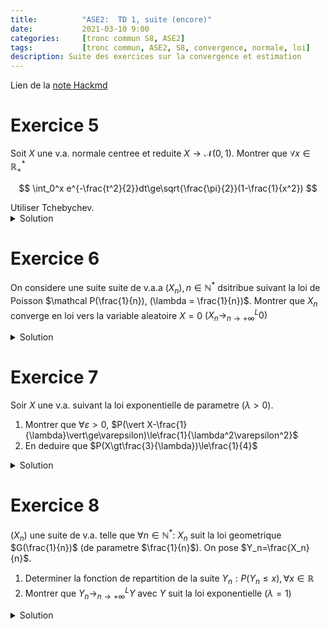```yaml
---
title:          "ASE2:  TD 1, suite (encore)"
date:           2021-03-10 9:00
categories:     [tronc commun S8, ASE2]
tags:           [tronc commun, ASE2, S8, convergence, normale, loi]
description: Suite des exercices sur la convergence et estimation
---
```

Lien de la [note Hackmd](https://hackmd.io/@lemasymasa/SyaGAgUm_)

# Exercice 5
Soit $X$ une v.a. normale centree et reduite $X\to\mathcal N(0,1)$.
Montrer que $\forall x\in\mathbb R^*_+$

$$
\int_0^x e^{-\frac{t^2}{2}}dt\ge\sqrt{\frac{\pi}{2}}(1-\frac{1}{x^2})
$$

<div class="alert alert-warning" role="alert" markdown="1">
Utiliser Tchebychev.
</div>

<details markdown="1">
<summary>Solution</summary>
Soit $X\to\mathcal N(0,1)$ (Loi normale centree reduite).

D'apres l'inegalite de Techbychev:

$$
\begin{aligned}
\forall\varepsilon\gt0, &P(\vert X-E(X)\vert\ge\varepsilon)\le\frac{V(X)}{\varepsilon^2}\\
\text{or: } &E(X) = 0 \text{ et } V(X) = 1\\
&P(\vert X\vert\ge\varepsilon)\le\frac{1}{\varepsilon^2}\\
\text{et} &P(\vert X\vert\ge\varepsilon)=1-P(\vert X\vert\le\varepsilon)\\
\text{Ca permet d'ecrire: } &P(\vert X\vert\lt\varepsilon)\ge 1-\frac{1}{\varepsilon^2}\\
\text{c.a.d.} &P(-\varepsilon\lt X\lt\varepsilon)\ge1-\frac{1}{\varepsilon^2}\\
&F(\varepsilon) - F(-\varepsilon)\ge 1-\frac{1}{\varepsilon^2} \text{ F: fonction de densite de }\mathcal N(0,1)\\
&F(\varepsilon) - (1-F(\varepsilon))\ge 1-\frac{1}{\varepsilon^2}, \forall\varepsilon\gt0\\
\Rightarrow &2F(\varepsilon) -1 \ge 1-\frac{1}{\varepsilon^2}(*)
\end{aligned}
$$

On a aussi $\frac{1}{\sqrt{2\pi}}\int_0^xe^{-\frac{t^2}{2}} = F(x) - F(0) = F(x) - \frac{1}{2}, \forall x\gt0$

$$
\begin{aligned}
\Rightarrow \int_0^xe^{-\frac{t^2}{2}} &= \sqrt{2\pi}(F(x) - \frac{1}{2})\\
&=\frac{\sqrt{2\pi}}{2}(2F(x) - 1), \forall x\gt0
\end{aligned}
$$

Grace a l'inegalite $(*)$ et en remplacant $\varepsilon$ par $x$, on obtient $\forall x\gt0$:

$$
\int_0^xe^{-\frac{t^2}{2}}=\frac{\sqrt{2\pi}}{2}(2F(x) - 1)\ge\frac{\sqrt{2\pi}}{2}(1-\frac{1}{x^2})
$$

<div class="alert alert-success" role="alert" markdown="1">
On a bien:

$$
\forall x\gt0, \int_0^Xe^{-\frac{t^2}{2}}\ge\sqrt{\frac{\pi}{2}}(1-\frac{1}{x^2})
$$
</div>

</details>

# Exercice 6

On considere une suite suite de v.a.a $(X_n), n\in\mathbb N^*$ dsitribue suivant la loi de Poisson $\mathcal P(\frac{1}{n}), (\lambda = \frac{1}{n})$. 
Montrer que $X_n$ converge en loi vers la variable aleatoire $X=0$ $(X_n\to_{n\to+\infty}^L0)$

<details markdown="1">
<summary>Solution</summary>

$(X_n), n\in\mathbb N^*$ suit  la loi de Poisson $\mathcal P(\frac{1}{n})$.

<div class="alert alert-warning" role="alert" markdown="1">
Rappel: 

$$
P(X_n=k) = e^{-\lambda}\frac{\lambda^k}{k!} \text{ (avec } \lambda = \frac{1}{n}\text{)}
$$

</div>

$$
P(X_n = k)= e^{-\frac{1}{n}}\frac{1}{n^kk!}, \forall k\in\mathbb N
$$

- Si $k=0$, $P(X_n = 0) = e^{-\frac{1}{n}}\to_{n\to+\infty}1$
- Si $k\ge1$, $P(X_n=k)=\frac{1}{n^kk!}e^{-\frac{1}{n}}\to_{n\to+\infty}0$ car $\frac{1}{n^k}\to_{n\to+\infty}0$



Conclusion: on a montre que

$$
\begin{cases}
&\lim_{n\to+\infty}P(X_n=0)=1=P(X=0) \Leftrightarrow X_n\to_{n\to+\infty}^L0 \text{ variable certaine}\\
&\lim_{n\to+\infty}P(X_n=k) = 0 = P(X=k), \forall k\ge1
\end{cases}
$$

</details>

# Exercice 7
Soir $X$ une v.a. suivant la loi exponentielle de parametre $(\lambda\gt0)$.
1. Montrer que $\forall\varepsilon\gt0$, $P(\vert X-\frac{1}{\lambda}\vert\ge\varepsilon)\le\frac{1}{\lambda^2\varepsilon^2}$
2. En deduire que $P(X\gt\frac{3}{\lambda})\le\frac{1}{4}$

<details markdown="1">
<summary>Solution</summary>
$X$ suit la loi exponentielle$(\lambda)$ de parametre $\lambda$.

1.On rappelle que $E(X)=\frac{1}{\lambda}$ et $V(X)=\frac{1}{\lambda^2}$. En appliquant l'inegalite de Tchebychev:

$$
\begin{aligned}
&P(\vert X-E(X)\vert\ge\varepsilon)\le\frac{V(X)}{\varepsilon^2}, \forall\varepsilon\gt0\\
\Rightarrow &P(\vert X-\frac{1}{\lambda}\vert\ge\varepsilon)\le\frac{\lambda}{\lambda^2\varepsilon^2}, \forall\varepsilon\gt0
\end{aligned}
$$

2.L'evenement:

$$
(\vert X-\frac{1}{\lambda}\vert\ge\varepsilon) = (X-\frac{1}{\lambda}\ge\varepsilon)\cup(X-\frac{1}{\lambda}\le-\varepsilon)\\
\text{or: } A\in A\cup B\\
\text{donc: } (X-\frac{1}{\lambda}\ge\varepsilon)\in(\vert X-\frac{1}{\lambda}\vert\ge\varepsilon \vert)
$$

On en deduit, par croissance de la probabilite:

$$
\begin{aligned}
&P(X-\frac{1}{\lambda}\ge\varepsilon)\le P(\vert X-\frac{1}{\lambda}\vert\ge\varepsilon)\\
\Rightarrow &P(X-\frac{1}{\lambda}\ge\varepsilon)\le\frac{1}{\lambda^2\varepsilon^2} \text{ (d'apres la question 1)}
\end{aligned}
$$

<div class="alert alert-success" role="alert" markdown="1">
En choisissant $\varepsilon=\frac{2}{\lambda}\gt0$, on obtient $P(X\ge\frac{3}{\lambda})\le\frac{1}{4}$
</div>

</details>

# Exercice 8
$(X_n)$ une suite de v.a. telle que $\forall n\in\mathbb N^*$: $X_n$ suit la loi geometrique $G(\frac{1}{n})$ (de parametre $\frac{1}{n}$).
On pose $Y_n=\frac{X_n}{n}$.
1. Determiner la fonction de repartition de la suite $Y_n:P(Y_n\le x), \forall x\in\mathbb R$
2. Montrer que $Y_n\to_{n\to+\infty}^LY$ avec $Y$ suit la loi exponentielle $(\lambda = 1)$

<details markdown="1">
<summary>Solution</summary>
$(X_n), n\gt0$ une suite de v.a. geometrique $G(\frac{1}{n})$ avec $p=\frac{1}{n}$ parametre.

<div class="alert alert-warning" role="alert" markdown="1">
Rappel:

$$
\begin{aligned}
P(X_n = k) &= (1-p)^{k-1}p, \forall k\ge1\\
&= (1-\frac{1}{n})^{k-1}\frac{1}{n}
\end{aligned}
$$

</div>

1.On veut determiner la fonction de repartition de $Y_n$.

$$
\forall x\le0, P(Y_n\le x) = P(X_n\le nx) = 0 \text{ car } nx\le0
$$

Remarque: donc $\forall x\le 0$, $\lim_{n\to+\infty}P(Y_n\le x) = 0$.

$\forall x\gt 0$ (reel strictement positif). Des que $n$ est assez grand, $nx\ge 1$.

$$
\begin{aligned}
P(Y_n\le x) &= P(X_n\le nx) = \sum_{k=1}^{[nx]}P(X_n=k) \text{ }([nx] \text{participation entiere de } nx)\\
\forall x\gt0, P(Y_n\le x) &= \sum_{k=1}^{[nx]}(1-\frac{1}{n})^{k-1}\frac{1}{n}\\
&= \frac{1}{n}\sum_{k=1}^{[nx]}(1-\frac{1}{n}^){k-1} = \frac{1}{n}\biggr(\frac{1-(1-\frac{1}{n})^{[nx]}}{1-(1-\frac{1}{n})}\biggr)\\
&= P(Y_n\le x) = 1 - (1-\frac{1}{n})^{[nx]}
\end{aligned}
$$

Donc:

$$
F_n(X) = P(Y_n\le x) =
\begin{cases}
    0 &x\le0\\
    1-(1-\frac{1}{n})^{[nx]} &x\gt0
\end{cases}
$$

On a:

$$
(1-\frac{1}{n})^{[nx]} = \exp([nx]ln(1-\frac{1}{n}))\\
\ln(1-\frac{1}{n})\sim-\frac{1}{n} \text{ (} n \text{ au voisinage de } +\infty \text{)}\\
\text{(}\ln(1+x)\sim x\text{ au (voisinage de 0))}
$$

Par definition de la partie entiere:

$$
\begin{aligned}
&[nx]\le nx\lt[nx] + 1\\
&nx-1\lt[nx]\le nx\\
&\Rightarrow 1-\frac{1}{nx}\lt\frac{[nx]{nx}}\le1\\
&\Rightarrow\lim_{n\to+\infty}\frac{[nx]}{nx}\le1\\
&\Rightarrow [nx]\sim nx \text{ (} n \text{ au voisinage de } +\infty\text{)}
\end{aligned}
$$

Donc $[nx]\ln(1-\frac{1}{n})\sim nx(-\frac{1}{n})=-x$.

$$
\exp([nx]\ln(1-\frac{1}{n}))\sim e^{-x} \text{ (} n \text{ au voisinage de } +\infty\text{)}\\
\forall x\gt0, \lim_{n\to+\infty} F_n(x) = \lim_{n\to+\infty}P(Y_n\le x)=1-e^{-x}
$$

<div class="alert alert-success" role="alert" markdown="1">
Conclusion:

$$
\forall x\le 0, \lim_{n\to+\infty}F_n(x)=\lim_{n\to+\infty}P(Y_n\le x)=0\\
\text{et}\\
\forall x\gt0, \lim_{n\to+\infty}F_n(x)=\lim_{n\to+\infty}P(Y_n\le x)=1-e^{-x}\\
\text{or } F(x)
\begin{cases}
    0 &x\le 0 \\
    1-e^{-x} &x\gt 0
\end{cases}
$$

$F(x)$ est la fonction de repartition de la loi exponentielle$(\lambda=1)$

</div>

</details>
